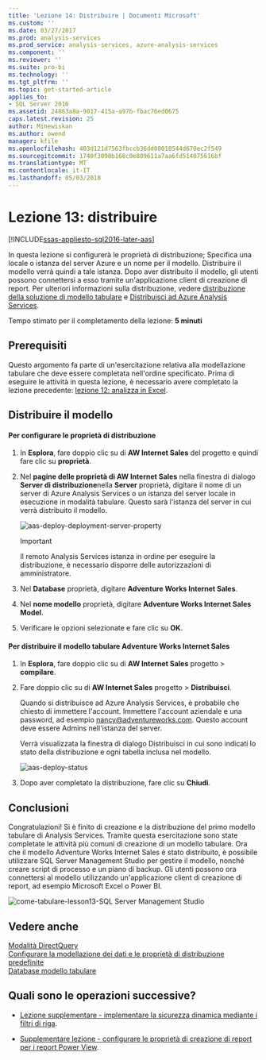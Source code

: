 ```yaml
---
title: 'Lezione 14: Distribuire | Documenti Microsoft'
ms.custom: ''
ms.date: 03/27/2017
ms.prod: analysis-services
ms.prod_service: analysis-services, azure-analysis-services
ms.component: ''
ms.reviewer: ''
ms.suite: pro-bi
ms.technology: ''
ms.tgt_pltfrm: ''
ms.topic: get-started-article
applies_to:
- SQL Server 2016
ms.assetid: 24863a8a-9017-415a-a97b-fbac76ed0675
caps.latest.revision: 25
author: Minewiskan
ms.author: owend
manager: kfile
ms.openlocfilehash: 403d121d7563fbccb36dd08018544d670ec2f549
ms.sourcegitcommit: 1740f3090b168c0e809611a7aa6fd514075616bf
ms.translationtype: MT
ms.contentlocale: it-IT
ms.lasthandoff: 05/03/2018
---
```

# <a name="lesson-13-deploy"></a>Lezione 13: distribuire
[!INCLUDE[ssas-appliesto-sql2016-later-aas](../includes/ssas-appliesto-sql2016-later-aas.md)]

In questa lezione si configurerà le proprietà di distribuzione; Specifica una locale o istanza del server Azure e un nome per il modello. Distribuire il modello verrà quindi a tale istanza. Dopo aver distribuito il modello, gli utenti possono connettersi a esso tramite un'applicazione client di creazione di report. Per ulteriori informazioni sulla distribuzione, vedere [distribuzione della soluzione di modello tabulare](../analysis-services/tabular-models/tabular-model-solution-deployment-ssas-tabular.md) e [Distribuisci ad Azure Analysis Services](https://docs.microsoft.com/azure/analysis-services/analysis-services-deploy).  
  
Tempo stimato per il completamento della lezione: **5 minuti**  
  
## <a name="prerequisites"></a>Prerequisiti  
Questo argomento fa parte di un'esercitazione relativa alla modellazione tabulare che deve essere completata nell'ordine specificato. Prima di eseguire le attività in questa lezione, è necessario avere completato la lezione precedente: [lezione 12: analizza in Excel](../analysis-services/lesson-12-analyze-in-excel.md).  
  
## <a name="deploy-the-model"></a>Distribuire il modello  
  
#### <a name="to-configure-deployment-properties"></a>Per configurare le proprietà di distribuzione  
  
1.  In **Esplora**, fare doppio clic su di **AW Internet Sales** del progetto e quindi fare clic su **proprietà**.  
  
2.  Nel **pagine delle proprietà di AW Internet Sales** nella finestra di dialogo **Server di distribuzione**nella **Server** proprietà, digitare il nome di un server di Azure Analysis Services o un istanza del server locale in esecuzione in modalità tabulare. Questo sarà l'istanza del server in cui verrà distribuito il modello.  

    ![aas-deploy-deployment-server-property](../analysis-services/media/aas-deploy-deployment-server-property.png)
 
    > [!IMPORTANT]  
    > Il remoto Analysis Services istanza in ordine per eseguire la distribuzione, è necessario disporre delle autorizzazioni di amministratore.  
  
3.  Nel **Database** proprietà, digitare **Adventure Works Internet Sales**.  
  
4.  Nel **nome modello** proprietà, digitare **Adventure Works Internet Sales Model**.  
  
5.  Verificare le opzioni selezionate e fare clic su **OK**.  
  
#### <a name="to-deploy-the-adventure-works-internet-sales-tabular-model"></a>Per distribuire il modello tabulare Adventure Works Internet Sales  
  
1.  In **Esplora**, fare doppio clic su di **AW Internet Sales** progetto > **compilare**.  

2.  Fare doppio clic su di **AW Internet Sales** progetto > **Distribuisci**.

    Quando si distribuisce ad Azure Analysis Services, è probabile che chiesto di immettere l'account. Immettere l'account aziendale e una password, ad esempio nancy@adventureworks.com. Questo account deve essere Admins nell'istanza del server.
  
    Verrà visualizzata la finestra di dialogo Distribuisci in cui sono indicati lo stato della distribuzione e ogni tabella inclusa nel modello.  
    
    ![aas-deploy-status](../analysis-services/media/aas-deploy-status.png)
  
3. Dopo aver completato la distribuzione, fare clic su **Chiudi**.  
  
## <a name="conclusion"></a>Conclusioni  
Congratulazioni! Si è finito di creazione e la distribuzione del primo modello tabulare di Analysis Services. Tramite questa esercitazione sono state completate le attività più comuni di creazione di un modello tabulare. Ora che il modello Adventure Works Internet Sales è stato distribuito, è possibile utilizzare SQL Server Management Studio per gestire il modello, nonché creare script di processo e un piano di backup. Gli utenti possono ora connettersi al modello utilizzando un'applicazione client di creazione di report, ad esempio Microsoft Excel o Power BI.  

![come-tabulare-lesson13-SQL Server Management Studio](../analysis-services/media/as-tabular-lesson13-ssms.png)
  
  
## <a name="see-also"></a>Vedere anche  
[Modalità DirectQuery](../analysis-services/tabular-models/directquery-mode-ssas-tabular.md)  
[Configurare la modellazione dei dati e le proprietà di distribuzione predefinite](../analysis-services/tabular-models/configure-default-data-modeling-and-deployment-properties-ssas-tabular.md)  
[Database modello tabulare](../analysis-services/tabular-models/tabular-model-databases-ssas-tabular.md)  
  
  
  ## <a name="whats-next"></a>Quali sono le operazioni successive?
*  [Lezione supplementare - implementare la sicurezza dinamica mediante i filtri di riga](../analysis-services/supplemental-lesson-implement-dynamic-security-by-using-row-filters.md).

*  [Supplementare lezione - configurare le proprietà di creazione di report per i report Power View](../analysis-services/supplemental-lesson-configure-reporting-properties-for-power-view-reports.md).
